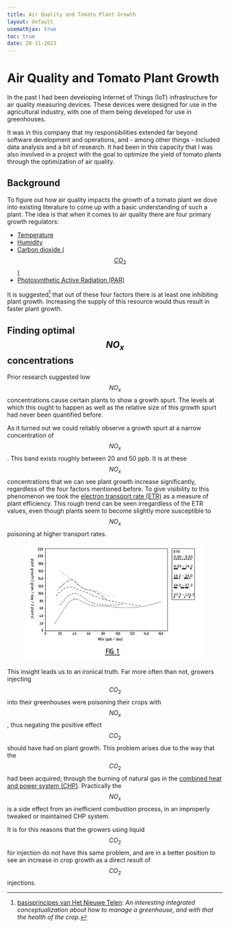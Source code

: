 ```yaml
---
title: Air Quality and Tomato Plant Growth 
layout: default
usemathjax: true
toc: true
date: 28-11-2023
---
```


# Air Quality and Tomato Plant Growth

In the past I had been developing Internet of Things (IoT) infrastructure for air quality measuring devices. These devices were designed for use in the agricultural industry, with one of them being developed for use in greenhouses.

It was in this company that my responsibilities extended far beyond software development and operations, and - among other things - included data analysis and a bit of research. It had been in this capacity that I was also involved in a project with the goal to optimize the yield of tomato plants through the optimization of air quality.

## Background
To figure out how air quality impacts the growth of a tomato plant we dove into existing literature to come up with a basic understanding of such a plant. The idea is that when it comes to air quality there are four primary growth regulators:

- [Temperature](https://en.wikipedia.org/wiki/Temperature)
- [Humidity](https://en.wikipedia.org/wiki/Humidity)
- [Carbon dioxide ($$CO_2$$)](https://en.wikipedia.org/wiki/Carbon_dioxide)
- [Photosynthetic Active Radiation (PAR)](https://en.wikipedia.org/wiki/Photosynthetically_active_radiation)

It is suggested[^1] that out of these four factors there is at least one inhibiting plant growth. Increasing the supply of this resource would thus result in faster plant growth.


## Finding optimal $$NO_x$$ concentrations
Prior research suggested low $$NO_x$$ concentrations cause certain plants to show a growth spurt. The levels at which this ought to happen as well as the relative size of this growth spurt had never been quantified before.

As it turned out we could reliably observe a growth spurt at a narrow concentration of $$NO_x$$. This band exists roughly between 20 and 50 ppb. It is at these $$NO_x$$ concentrations that we can see plant growth increase significantly, regardless of the four factors mentioned before. To give visibility to this phenomenon we took the [electron transport rate (ETR)](https://en.wikipedia.org/wiki/Plant_stress_measurement) as a measure of plant efficiency. This rough trend can be seen irregardless of the ETR values, even though plants seem to become slightly more susceptible to $$NO_x$$ poisoning at higher transport rates.

<figure class="fullwidth">
<img src="/assets/CA3112385A1.png" />
</figure>

This insight leads us to an ironical truth. Far more often than not, growers injecting $$CO_2$$ into their greenhouses were poisoning their crops with $$NO_x$$, thus negating the positive effect $$CO_2$$ should have had on plant growth. This problem arises due to the way that the $$CO_2$$ had been acquired; through the burning of natural gas in the [combined heat and power system (CHP)](https://en.wikipedia.org/wiki/Cogeneration). Practically the $$NO_x$$ is a side effect from an inefficient combustion process, in an improperly tweaked or maintained CHP system.

It is for this reasons that the growers using liquid $$CO_2$$ for injection do not have this same problem, and are in a better position to see an increase in crop growth as a direct result of $$CO_2$$ injections.


[^1]: [basisprincipes van Het Nieuwe Telen](https://www.kasalsenergiebron.nl/content/docs/Het_Nieuwe_Telen/De_basisprincipes_van_Het_Nieuwe_Telen.pdf): _An interesting integrated conceptualization about how to manage a greenhouse, and with that the health of the crop._